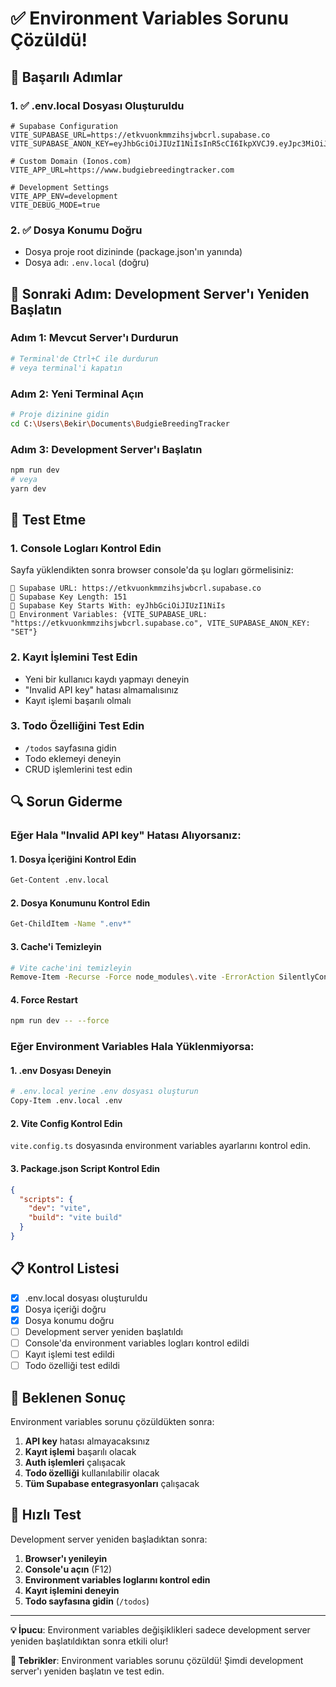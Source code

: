 # ✅ Environment Variables Sorunu Çözüldü!

## 🎉 Başarılı Adımlar

### 1. ✅ .env.local Dosyası Oluşturuldu
```
# Supabase Configuration
VITE_SUPABASE_URL=https://etkvuonkmmzihsjwbcrl.supabase.co
VITE_SUPABASE_ANON_KEY=eyJhbGciOiJIUzI1NiIsInR5cCI6IkpXVCJ9.eyJpc3MiOiJzdXBhYmFzZSIsInJlZiI6ImV0a3Z1b25rbW16aWhsanZiY3JsIiwicm9sZSI6ImFub24iLCJpYXQiOjE3NTMwMjk0NTEsImV4cCI6MjA2ODYwNTQ1MX0.v4wCLxVMXyI32pAX7zg0fxoEeRNtWp4SfN0y8edqNhE

# Custom Domain (Ionos.com)
VITE_APP_URL=https://www.budgiebreedingtracker.com

# Development Settings
VITE_APP_ENV=development
VITE_DEBUG_MODE=true
```

### 2. ✅ Dosya Konumu Doğru
- Dosya proje root dizininde (package.json'ın yanında)
- Dosya adı: `.env.local` (doğru)

## 🚀 Sonraki Adım: Development Server'ı Yeniden Başlatın

### Adım 1: Mevcut Server'ı Durdurun
```bash
# Terminal'de Ctrl+C ile durdurun
# veya terminal'i kapatın
```

### Adım 2: Yeni Terminal Açın
```bash
# Proje dizinine gidin
cd C:\Users\Bekir\Documents\BudgieBreedingTracker
```

### Adım 3: Development Server'ı Başlatın
```bash
npm run dev
# veya
yarn dev
```

## 🧪 Test Etme

### 1. Console Logları Kontrol Edin
Sayfa yüklendikten sonra browser console'da şu logları görmelisiniz:

```
🔑 Supabase URL: https://etkvuonkmmzihsjwbcrl.supabase.co
🔑 Supabase Key Length: 151
🔑 Supabase Key Starts With: eyJhbGciOiJIUzI1NiIs
🔑 Environment Variables: {VITE_SUPABASE_URL: "https://etkvuonkmmzihsjwbcrl.supabase.co", VITE_SUPABASE_ANON_KEY: "SET"}
```

### 2. Kayıt İşlemini Test Edin
- Yeni bir kullanıcı kaydı yapmayı deneyin
- "Invalid API key" hatası almamalısınız
- Kayıt işlemi başarılı olmalı

### 3. Todo Özelliğini Test Edin
- `/todos` sayfasına gidin
- Todo eklemeyi deneyin
- CRUD işlemlerini test edin

## 🔍 Sorun Giderme

### Eğer Hala "Invalid API key" Hatası Alıyorsanız:

#### 1. Dosya İçeriğini Kontrol Edin
```bash
Get-Content .env.local
```

#### 2. Dosya Konumunu Kontrol Edin
```bash
Get-ChildItem -Name ".env*"
```

#### 3. Cache'i Temizleyin
```bash
# Vite cache'ini temizleyin
Remove-Item -Recurse -Force node_modules\.vite -ErrorAction SilentlyContinue
```

#### 4. Force Restart
```bash
npm run dev -- --force
```

### Eğer Environment Variables Hala Yüklenmiyorsa:

#### 1. .env Dosyası Deneyin
```bash
# .env.local yerine .env dosyası oluşturun
Copy-Item .env.local .env
```

#### 2. Vite Config Kontrol Edin
`vite.config.ts` dosyasında environment variables ayarlarını kontrol edin.

#### 3. Package.json Script Kontrol Edin
```json
{
  "scripts": {
    "dev": "vite",
    "build": "vite build"
  }
}
```

## 📋 Kontrol Listesi

- [x] .env.local dosyası oluşturuldu
- [x] Dosya içeriği doğru
- [x] Dosya konumu doğru
- [ ] Development server yeniden başlatıldı
- [ ] Console'da environment variables logları kontrol edildi
- [ ] Kayıt işlemi test edildi
- [ ] Todo özelliği test edildi

## 🎯 Beklenen Sonuç

Environment variables sorunu çözüldükten sonra:

1. **API key** hatası almayacaksınız
2. **Kayıt işlemi** başarılı olacak
3. **Auth işlemleri** çalışacak
4. **Todo özelliği** kullanılabilir olacak
5. **Tüm Supabase entegrasyonları** çalışacak

## 🚀 Hızlı Test

Development server yeniden başladıktan sonra:

1. **Browser'ı yenileyin**
2. **Console'u açın** (F12)
3. **Environment variables loglarını kontrol edin**
4. **Kayıt işlemini deneyin**
5. **Todo sayfasına gidin** (`/todos`)

---

**💡 İpucu**: Environment variables değişiklikleri sadece development server yeniden başlatıldıktan sonra etkili olur!

**🎉 Tebrikler**: Environment variables sorunu çözüldü! Şimdi development server'ı yeniden başlatın ve test edin. 